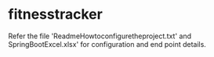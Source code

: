 # fitnesstracker
Refer the file 'ReadmeHowtoconfiguretheproject.txt' and SpringBootExcel.xlsx' for configuration and end point details.
